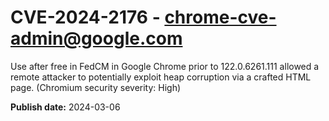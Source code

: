 # CVE-2024-2176 - chrome-cve-admin@google.com

Use after free in FedCM in Google Chrome prior to 122.0.6261.111 allowed a remote attacker to potentially exploit heap corruption via a crafted HTML page. (Chromium security severity: High)

**Publish date:** 2024-03-06
